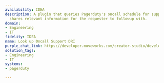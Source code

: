 ```yaml
---
availability: IDEA
description: A plugin that queries Pagerduty's oncall schedule for support DRI, and
  shares relevant information for the requester to followup with.
domain:
- Engineering
- IT
fidelity: IDEA
name: Look up Oncall Support DRI
purple_chat_link: https://developer.moveworks.com/creator-studio/developer-tools/purple-chat/?conversation=%7B%22startTimestamp%22%3A%2211%3A43+AM%22%2C%22messages%22%3A%5B%7B%22role%22%3A%22user%22%2C%22parts%22%3A%5B%7B%22richText%22%3A%22Who%27s+the+oncall+engineer+for+the+current+outage%3F%22%7D%5D%7D%2C%7B%22role%22%3A%22assistant%22%2C%22parts%22%3A%5B%7B%22reasoningSteps%22%3A%5B%7B%22status%22%3A%22success%22%2C%22richText%22%3A%22Trigger%3A+User+requires+support+for+an+engineering+outage%5Cn1.+Query+PagerDuty+for+oncall+engineer+details%5Cn2.+Return+oncall+engineer%2C+support+group%2C+and+other+relevant+details.%22%7D%5D%7D%2C%7B%22richText%22%3A%22%F0%9F%91%8D+I+found+the+oncall+details+for+you.+Please+see+below+for+the+information%3A%22%7D%2C%7B%22richText%22%3A%22%3Cb%3EOncall+Engineer%3A%3C%2Fb%3E+Alex+Johnson+%3Cbr%3E%3Cb%3ESupport+Group%3A%3C%2Fb%3E+Infrastructure+Team%3Cbr%3E%3Cb%3EEmail%3A%3C%2Fb%3E+%3Ca+href%3D%27mailto%3Aalex.johnson%40example.com%27%3Ealex.johnson%40example.com%3C%2Fa%3E%3Cbr%3E%3Cb%3EPhone%3A%3C%2Fb%3E+%2B123456789%22%7D%2C%7B%22richText%22%3A%22%3Cb%3ENeed+further+assistance%3F%3C%2Fb%3E%22%7D%2C%7B%22buttons%22%3A%5B%7B%22style%22%3A%22filled%22%2C%22buttonText%22%3A%22Email+Alex%22%7D%2C%7B%22style%22%3A%22outlined%22%2C%22buttonText%22%3A%22Message+Alex%22%7D%5D%7D%5D%7D%5D%7D
solution_tags:
- Engineering
- IT
systems:
- pagerduty

---
```

